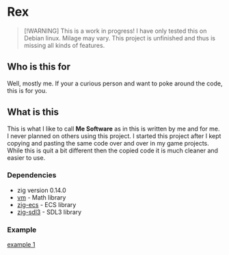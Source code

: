 # Rex

> [!WARNING] This is a work in progress!
> I have only tested this on Debian linux.
> Milage may vary.
> This project is unfinished and thus is missing all kinds of features.

## Who is this for

Well, mostly me. If your a curious person and want to poke around the code, this is for you.

## What is this

This is what I like to call **Me Software** as in this is written by me and for me. I never planned on others using this project.
I started this project after I kept copying and pasting the same code over and over in my game projects. While this is quit a bit different then the copied code it is much cleaner and easier to use.

### Dependencies

- zig version 0.14.0
- [vm](https://github.com/griush/zm) - Math library
- [zig-ecs](https://github.com/prime31/zig-ecs) - ECS library
- [zig-sdl3](https://github.com/Gota7/zig-sdl3) - SDL3 library

### **Example**

[example 1](./src/main.zig)
